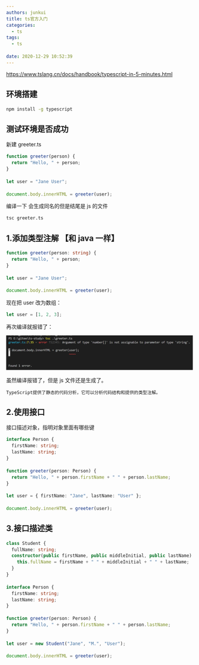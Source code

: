 ```yaml
---
authors: junkui
title: ts官方入门
categories:
  - ts
tags:
  - ts

date: 2020-12-29 10:52:39
---
```


https://www.tslang.cn/docs/handbook/typescript-in-5-minutes.html

## 环境搭建

```bash
npm install -g typescript
```

## 测试环境是否成功

新建 greeter.ts

```typescript
function greeter(person) {
  return "Hello, " + person;
}

let user = "Jane User";

document.body.innerHTML = greeter(user);
```

编译一下 会生成同名的但是结尾是 js 的文件

```bash
tsc greeter.ts
```

## 1.添加类型注解 【和 java 一样】

```typescript
function greeter(person: string) {
  return "Hello, " + person;
}

let user = "Jane User";

document.body.innerHTML = greeter(user);
```

现在把 user 改为数组：

```typescript
let user = [1, 2, 3];
```

再次编译就报错了：

![image-20201229110041111](./ts官方入门/image-20201229110041111.png)

虽然编译报错了，但是 js 文件还是生成了。

`TypeScript提供了静态的代码分析，它可以分析代码结构和提供的类型注解。`

## 2.使用接口

接口描述对象，指明对象里面有哪些键

```typescript
interface Person {
  firstName: string;
  lastName: string;
}

function greeter(person: Person) {
  return "Hello, " + person.firstName + " " + person.lastName;
}

let user = { firstName: "Jane", lastName: "User" };

document.body.innerHTML = greeter(user);
```

## 3.接口描述类

```typescript
class Student {
  fullName: string;
  constructor(public firstName, public middleInitial, public lastName) {
    this.fullName = firstName + " " + middleInitial + " " + lastName;
  }
}

interface Person {
  firstName: string;
  lastName: string;
}

function greeter(person: Person) {
  return "Hello, " + person.firstName + " " + person.lastName;
}

let user = new Student("Jane", "M.", "User");

document.body.innerHTML = greeter(user);
```
